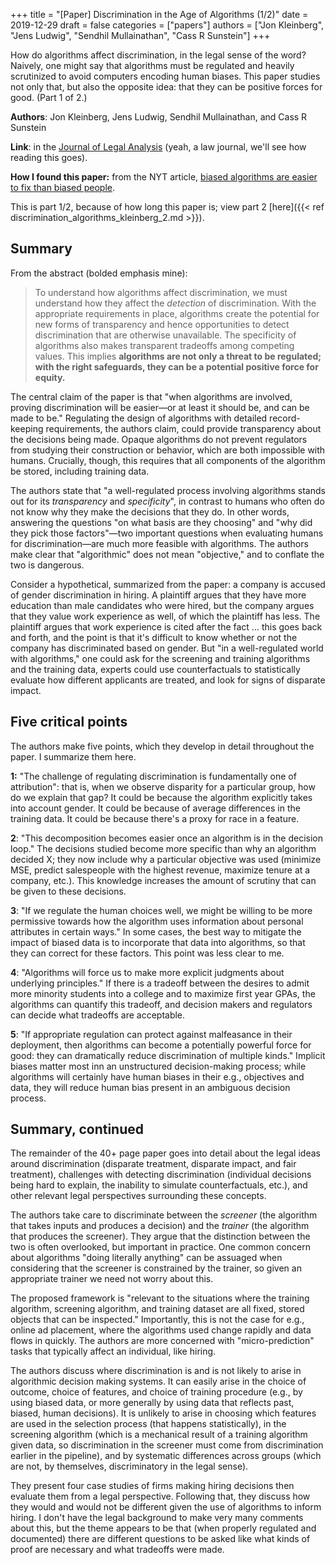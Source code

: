 +++
title = "[Paper] Discrimination in the Age of Algorithms (1/2)"
date = 2019-12-29
draft = false
categories = ["papers"]
authors = ["Jon Kleinberg", "Jens Ludwig", "Sendhil Mullainathan", "Cass R Sunstein"]
+++

How do algorithms affect discrimination, in the legal sense of the word? Naively, one might say that algorithms must be regulated and heavily scrutinized to avoid computers encoding human biases. This paper studies not only that, but also the opposite idea: that they can be positive forces for good. (Part 1 of 2.)

<!--more-->

**Authors**: Jon Kleinberg, Jens Ludwig, Sendhil Mullainathan, and Cass R Sunstein

**Link**: in the [Journal of Legal Analysis](https://academic.oup.com/jla/article/doi/10.1093/jla/laz001/5476086) (yeah, a law journal, we'll see how reading this goes).

**How I found this paper:** from the NYT article, [biased algorithms are easier to fix than biased people](https://www.nytimes.com/2019/12/06/business/algorithm-bias-fix.html).

This is part 1/2, because of how long this paper is; view part 2 [here]({{< ref discrimination_algorithms_kleinberg_2.md >}}).

## Summary
From the abstract (bolded emphasis mine):

> To understand how algorithms affect discrimination, we must understand how they affect the *detection* of discrimination. With the appropriate requirements in place, algorithms create the potential for new forms of transparency and hence opportunities to detect discrimination that are otherwise unavailable. The specificity of algorithms also makes transparent tradeoffs among competing values. This implies **algorithms are not only a threat to be regulated; with the right safeguards, they can be a potential positive force for equity.**

The central claim of the paper is that "when algorithms are involved, proving discrimination will be easier—or at least it should be, and can be made to be." Regulating the design of algorithms with detailed record-keeping requirements, the authors claim, could provide transparency about the decisions being made. Opaque algorithms do not prevent regulators from studying their construction or behavior, which are both impossible with humans. Crucially, though, this requires that all components of the algorithm be stored, including training data.

The authors state that "a well-regulated process involving algorithms stands out for its *transparency* and *specificity*", in contrast to humans who often do not know why they make the decisions that they do. In other words, answering the questions "on what basis are they choosing" and "why did they pick those factors"—two important questions when evaluating humans for discrimination—are much more feasible with algorithms. The authors make clear that "algorithmic" does not mean "objective," and to conflate the two is dangerous.

Consider a hypothetical, summarized from the paper: a company is accused of gender discrimination in hiring. A plaintiff argues that they have more education than male candidates who were hired, but the company argues that they value work experience as well, of which the plaintiff has less. The plaintiff argues that work experience is cited after the fact ... this goes back and forth, and the point is that it's difficult to know whether or not the company has discriminated based on gender. But "in a well-regulated world with algorithms," one could ask for the screening and training algorithms and the training data, experts could use counterfactuals to statistically evaluate how different applicants are treated, and look for signs of disparate impact.

## Five critical points
The authors make five points, which they develop in detail throughout the paper. I summarize them here.

**1:** "The challenge of regulating discrimination is fundamentally one of attribution": that is, when we observe disparity for a particular group, how do we explain that gap? It could be because the algorithm explicitly takes into account gender. It could be because of average differences in the training data. It could be because there's a proxy for race in a feature.

**2**: "This decomposition becomes easier once an algorithm is in the decision loop." The decisions studied become more specific than why an algorithm decided X; they now include why a particular objective was used (minimize MSE, predict salespeople with the highest revenue, maximize tenure at a company, etc.). This knowledge increases the amount of scrutiny that can be given to these decisions.

**3**: "If we regulate the human choices well, we might be willing to be more permissive towards how the algorithm uses information about personal attributes in certain ways." In some cases, the best way to mitigate the impact of biased data is to incorporate that data into algorithms, so that they can correct for these factors. This point was less clear to me.

**4**: "Algorithms will force us to make more explicit judgments about underlying principles." If there is a tradeoff between the desires to admit more minority students into a college and to maximize first year GPAs, the algorithms can quantify this tradeoff, and decision makers and regulators can decide what tradeoffs are acceptable.

**5**: "If appropriate regulation can protect against malfeasance in their deployment, then algorithms can become a potentially powerful force for good: they can dramatically reduce discrimination of multiple kinds." Implicit biases matter most inn an unstructured decision-making process; while algorithms will certainly have human biases in their e.g., objectives and data, they will reduce human bias present in an ambiguous decision process.


## Summary, continued
The remainder of the 40+ page paper goes into detail about the legal ideas around discrimination (disparate treatment, disparate impact, and fair treatment), challenges with detecting discrimination (individual decisions being hard to explain, the inability to simulate counterfactuals, etc.), and other relevant legal perspectives surrounding these concepts.

The authors take care to discriminate between the *screener* (the algorithm that takes inputs and produces a decision) and the *trainer* (the algorithm that produces the screener). They argue that the distinction between the two is often overlooked, but important in practice. One common concern about algorithms "doing literally anything" can be assuaged when considering that the screener is constrained by the trainer, so given an appropriate trainer we need not worry about this.

The proposed framework is "relevant to the situations where the training algorithm, screening algorithm, and training dataset are all fixed, stored objects that can be inspected." Importantly, this is not the case for e.g., online ad placement, where the algorithms used change rapidly and data flows in quickly. The authors are more concerned with "micro-prediction" tasks that typically affect an individual, like hiring.

The authors discuss where discrimination is and is not likely to arise in algorithmic decision making systems. It can easily arise in the choice of outcome, choice of features, and choice of training procedure (e.g., by using biased data, or more generally by using data that reflects past, biased, human decisions). It is unlikely to arise in choosing which features are used in the selection process (that happens statistically), in the screening algorithm (which is a mechanical result of a training algorithm given data, so discrimination in the screener must come from discrimination earlier in the pipeline), and by systematic differences across groups (which are not, by themselves, discriminatory in the legal sense).

They present four case studies of firms making hiring decisions then evaluate them from a legal perspective. Following that, they discuss how they would and would not be different given the use of algorithms to inform hiring. I don't have the legal background to make very many comments about this, but the theme appears to be that (when properly regulated and documented) there are different questions to be asked like what kinds of proof are necessary and what tradeoffs were made.


